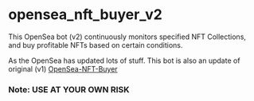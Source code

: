 # opensea_nft_buyer_v2
This OpenSea bot (v2) continuously monitors specified NFT Collections, and buy profitable NFTs based on certain conditions.

As the OpenSea has updated lots of stuff. This bot is also an update of original (v1) <a href="https://github.com/SajawalFareedi/OpenSea-NFT-Buyer" target="_blank">OpenSea-NFT-Buyer</a>

### Note: USE AT YOUR OWN RISK
